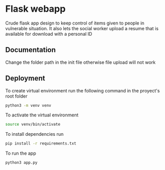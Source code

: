 
# Flask webapp

Crude flask app design to keep control of items given to people in vulnerable situation.
It also lets the social worker upload a resume that is available for download with a personal ID



## Documentation

Change the folder path in the init file otherwise file upload will not work


## Deployment

To create virtual environment run the following command in the proyect's root folder

```bash
python3 -m venv venv
```
To activate the virtual environment

```bash
source venv/bin/activate
```
To install dependencies run
```bash
pip install -r requirements.txt
```
To run the app
```bash
python3 app.py
```


